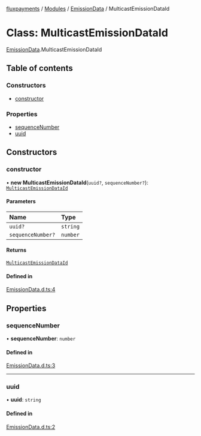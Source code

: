 [fluxpayments](../README.md) / [Modules](../modules.md) / [EmissionData](../modules/EmissionData.md) / MulticastEmissionDataId

# Class: MulticastEmissionDataId

[EmissionData](../modules/EmissionData.md).MulticastEmissionDataId

## Table of contents

### Constructors

- [constructor](EmissionData.MulticastEmissionDataId.md#constructor)

### Properties

- [sequenceNumber](EmissionData.MulticastEmissionDataId.md#sequencenumber)
- [uuid](EmissionData.MulticastEmissionDataId.md#uuid)

## Constructors

### constructor

• **new MulticastEmissionDataId**(`uuid?`, `sequenceNumber?`): [`MulticastEmissionDataId`](EmissionData.MulticastEmissionDataId.md)

#### Parameters

| Name | Type |
| :------ | :------ |
| `uuid?` | `string` |
| `sequenceNumber?` | `number` |

#### Returns

[`MulticastEmissionDataId`](EmissionData.MulticastEmissionDataId.md)

#### Defined in

[EmissionData.d.ts:4](https://github.com/fluxpayments1/fluxpayments_api_ts/blob/fe6af91b239000303f3a40b0ff13d9f66473787d/src/types/flux_types/EmissionData.d.ts#L4)

## Properties

### sequenceNumber

• **sequenceNumber**: `number`

#### Defined in

[EmissionData.d.ts:3](https://github.com/fluxpayments1/fluxpayments_api_ts/blob/fe6af91b239000303f3a40b0ff13d9f66473787d/src/types/flux_types/EmissionData.d.ts#L3)

___

### uuid

• **uuid**: `string`

#### Defined in

[EmissionData.d.ts:2](https://github.com/fluxpayments1/fluxpayments_api_ts/blob/fe6af91b239000303f3a40b0ff13d9f66473787d/src/types/flux_types/EmissionData.d.ts#L2)

